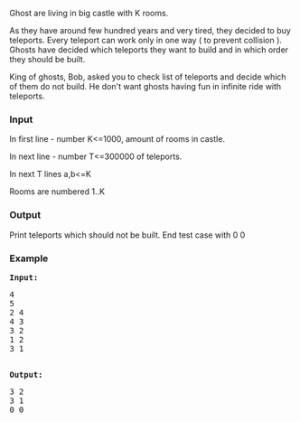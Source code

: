 <p>Ghost are living in big castle with K rooms.</p>
<p>As they have around few hundred years and very tired, they decided to buy teleports. Every teleport can work only in one way ( to prevent collision ). Ghosts have decided which teleports they want to build and in which order they should be built.</p>
<p>King of ghosts, Bob, asked you to check list of teleports and decide which of them do not build. He don't want ghosts having fun in infinite ride with teleports.</p>
<h3>Input</h3>
<p>In first line - number K&lt;=1000, amount of rooms in castle.</p>
<p>In next line - number T&lt;=300000 of teleports.</p>
<p>In next T lines a,b&lt;=K</p>
<p>Rooms are numbered 1..K</p>
<h3>Output</h3>
<p>Print teleports which should not be built. End test case with 0 0</p>
<h3>Example</h3>
<pre><strong>Input:</strong>
<pre>4<br>5<br>2 4<br>4 3<br>3 2<br>1 2<br>3 1</pre>
<strong>Output:</strong>
<pre>3 2<br>3 1<br>0 0</pre>
</pre>